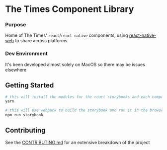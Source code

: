 # The Times Component Library

### Purpose

Home of The Times' `react`/`react native` components, using
 [react-native-web](https://github.com/necolas/react-native-web) to share across platforms

### Dev Environment

It's been developed almost solely on MacOS so there may be issues elsewhere

## Getting Started

```sh
# this will install the modules for the react storybooks and each components' dependencies too
yarn

# this will use webpack to build the storybook and run it in the browser for you to...browse
npm run storybook 
```

## Contributing

See the [CONTRIBUTING.md](https://github.com/newsuk/times-components/blob/master/CONTRIBUTING.md)
 for an extensive breakdown of the project
